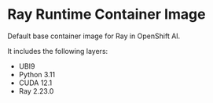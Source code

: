 # Ray Runtime Container Image

Default base container image for Ray in OpenShift AI.

It includes the following layers:
* UBI9
* Python 3.11
* CUDA 12.1
* Ray 2.23.0
